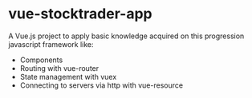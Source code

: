 # vue-stocktrader-app

A Vue.js project to apply basic knowledge acquired on this progression javascript framework like:
* Components
* Routing with vue-router
* State management with vuex
* Connecting to servers via http with vue-resource
